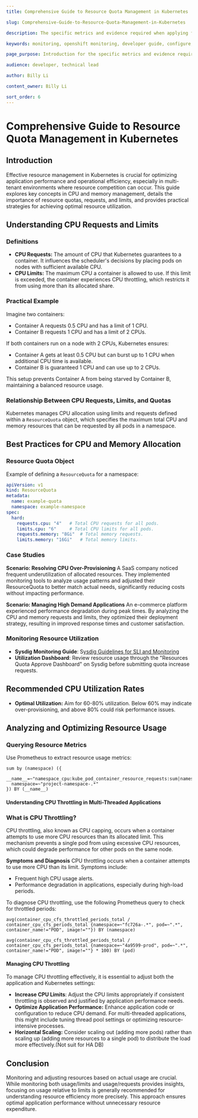 ```yaml
---
title: Comprehensive Guide to Resource Quota Management in Kubernetes

slug: Comprehensive-Guide-to-Resource-Quota-Management-in-Kubernetes

description: The specific metrics and evidence required when applying for additional resources.

keywords: monitoring, openshift monitoring, developer guide, configure, request resource, prometheus, prom, promql, metrics, metric type, servicemonitor, observe

page_purpose: Introduction for the specific metrics and evidence required when applying for additional resources.

audience: developer, technical lead

author: Billy Li

content_owner: Billy Li

sort_order: 6
---
```


# Comprehensive Guide to Resource Quota Management in Kubernetes

## Introduction
Effective resource management in Kubernetes is crucial for optimizing application performance and operational efficiency, especially in multi-tenant environments where resource competition can occur. This guide explores key concepts in CPU and memory management, details the importance of resource quotas, requests, and limits, and provides practical strategies for achieving optimal resource utilization.

## Understanding CPU Requests and Limits

### Definitions
- **CPU Requests:** The amount of CPU that Kubernetes guarantees to a container. It influences the scheduler's decisions by placing pods on nodes with sufficient available CPU.
- **CPU Limits:** The maximum CPU a container is allowed to use. If this limit is exceeded, the container experiences CPU throttling, which restricts it from using more than its allocated share.

### Practical Example
Imagine two containers:
- Container A requests 0.5 CPU and has a limit of 1 CPU.
- Container B requests 1 CPU and has a limit of 2 CPUs.

If both containers run on a node with 2 CPUs, Kubernetes ensures:
- Container A gets at least 0.5 CPU but can burst up to 1 CPU when additional CPU time is available.
- Container B is guaranteed 1 CPU and can use up to 2 CPUs.

This setup prevents Container A from being starved by Container B, maintaining a balanced resource usage.

### Relationship Between CPU Requests, Limits, and Quotas
Kubernetes manages CPU allocation using limits and requests defined within a `ResourceQuota` object, which specifies the maximum total CPU and memory resources that can be requested by all pods in a namespace.

## Best Practices for CPU and Memory Allocation

### Resource Quota Object
Example of defining a `ResourceQuota` for a namespace:
```yaml
apiVersion: v1
kind: ResourceQuota
metadata:
  name: example-quota
  namespace: example-namespace
spec:
  hard:
    requests.cpu: "4"   # Total CPU requests for all pods.
    limits.cpu: "6"     # Total CPU limits for all pods.
    requests.memory: "8Gi"  # Total memory requests.
    limits.memory: "16Gi"   # Total memory limits.

```
### Case Studies
**Scenario: Resolving CPU Over-Provisioning**
A SaaS company noticed frequent underutilization of allocated resources. They implemented monitoring tools to analyze usage patterns and adjusted their ResourceQuota to better match actual needs, significantly reducing costs without impacting performance.

**Scenario: Managing High Demand Applications**
An e-commerce platform experienced performance degradation during peak times. By analyzing the CPU and memory requests and limits, they optimized their deployment strategy, resulting in improved response times and customer satisfaction.


### Monitoring Resource Utilization
- **Sysdig Monitoring Guide**: S[ysdig Guidelines for SLI and Monitoring](https://developer.gov.bc.ca/docs/default/component/platform-developer-docs/docs/app-monitoring/guidelines-for-sli-and-monitoring/)
- **Utilization Dashboard**: Review resource usage through the "Resources Quota Approve Dashboard" on Sysdig before submitting quota increase requests.

## Recommended CPU Utilization Rates
- **Optimal Utilization:** Aim for 60-80% utilization. Below 60% may indicate over-provisioning, and above 80% could risk performance issues.

## Analyzing and Optimizing Resource Usage
### Querying Resource Metrics
Use Prometheus to extract resource usage metrics:
```
sum by (namespace) ({
  __name__=~"namespace_cpu:kube_pod_container_resource_requests:sum|namespace:container_cpu_usage:sum|namespace_cpu:kube_pod_container_resource_limits:sum",
  namespace=~"project-namespace-.*"
}) BY (__name__)

```

#### Understanding CPU Throttling in Multi-Threaded Applications

### What is CPU Throttling?
CPU throttling, also known as CPU capping, occurs when a container attempts to use more CPU resources than its allocated limit. This mechanism prevents a single pod from using excessive CPU resources, which could degrade performance for other pods on the same node.

**Symptoms and Diagnosis**
CPU throttling occurs when a container attempts to use more CPU than its limit. Symptoms include:

* Frequent high CPU usage alerts.
* Performance degradation in applications, especially during high-load periods.
  
To diagnose CPU throttling, use the following Prometheus query to check for throttled periods:

```
avg(container_cpu_cfs_throttled_periods_total / container_cpu_cfs_periods_total {namespace=~"fc726a-.*", pod=~".*", container_name!="POD", image!=""}) BY (namespace) 
```

```
avg(container_cpu_cfs_throttled_periods_total / container_cpu_cfs_periods_total {namespace=~"4a9599-prod", pod=~".*", container_name!="POD", image!=""} * 100) BY (pod) 
```

#### Managing CPU Throttling
To manage CPU throttling effectively, it is essential to adjust both the application and Kubernetes settings:

* **Increase CPU Limits**: Adjust the CPU limits appropriately if consistent throttling is observed and justified by application performance needs.
* **Optimize Application Performance:** Enhance application code or configuration to reduce CPU demand. For multi-threaded applications, this might include tuning thread pool settings or optimizing resource-intensive processes.
* **Horizontal Scaling:** Consider scaling out (adding more pods) rather than scaling up (adding more resources to a single pod) to distribute the load more effectively.(Not suit for HA DB)

## Conclusion
Monitoring and adjusting resources based on actual usage are crucial. While monitoring both usage/limits and usage/requests provides insights, focusing on usage relative to limits is generally recommended for understanding resource efficiency more precisely. This approach ensures optimal application performance without unnecessary resource expenditure.